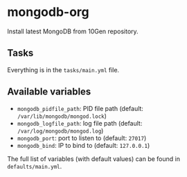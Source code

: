 # mongodb-org

Install latest MongoDB from 10Gen repository.

## Tasks

Everything is in the `tasks/main.yml` file.

## Available variables

* `mongodb_pidfile_path`: PID file path (default: `/var/lib/mongodb/mongod.lock`)
* `mongodb_logfile_path`: log file path (default: `/var/log/mongodb/mongod.log`)
* `mongodb_port`: port to listen to (default: `27017`)
* `mongodb_bind`: IP to bind to (default: `127.0.0.1`)

The full list of variables (with default values) can be found in `defaults/main.yml`.
